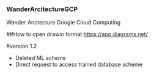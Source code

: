 ### WanderArcitectureGCP
Wander Arcitecture Google Cloud Computing

##How to open drawio format
https://app.diagrams.net/

#version 1.2
- Deleted ML scheme
- Direct request to access trained database scheme
